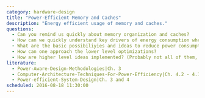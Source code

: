 ```yaml
---
category: hardware-design
title: "Power-Efficient Memory and Caches"
description: "Energy efficient usage of memory and caches."
questions:
  - Can you remind us quickly about memory organization and caches?
  - How can we quickly understand key drivers of energy consumption when it comes to different kinds of memory and caches?
  - What are the basic possibiliyies and ideas to reduce power consumption of accessing memory both on the lower level (transistors) and the higher level (memory access)?
  - How can one approach the lower level optimizations?
  - How are higher level ideas implemented? (Probably not all of them, choose some important ones.)
literature:
  - Power-Aware-Design-Methodologies|Ch. 3
  - Computer-Architecture-Techniques-For-Power-Efficiency|Ch. 4.2 - 4.12
  - Power-efficient-System-Design|Ch. 3 and 4
scheduled: 2016-08-18 11:30:00
---
```

